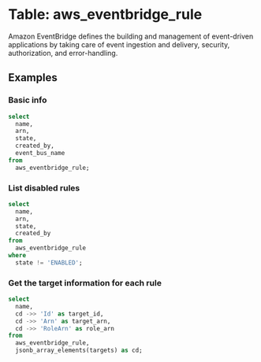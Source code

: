 # Table: aws_eventbridge_rule

Amazon EventBridge defines the building and management of event-driven applications by taking care of event ingestion and delivery, security, authorization, and error-handling.

## Examples

### Basic info

```sql
select
  name,
  arn,
  state,
  created_by,
  event_bus_name
from
  aws_eventbridge_rule;
```


### List disabled rules

```sql
select
  name,
  arn,
  state,
  created_by
from
  aws_eventbridge_rule
where
  state != 'ENABLED';
```


### Get the target information for each rule

```sql
select
  name,
  cd ->> 'Id' as target_id,
  cd ->> 'Arn' as target_arn,
  cd ->> 'RoleArn' as role_arn
from
  aws_eventbridge_rule,
  jsonb_array_elements(targets) as cd;
```
